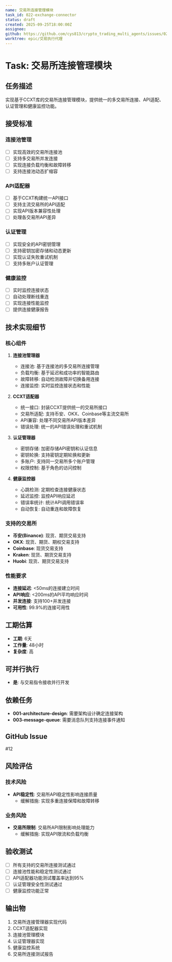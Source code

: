 ```yaml
---
name: 交易所连接管理模块
task_id: 022-exchange-connector
status: draft
created: 2025-09-25T18:00:00Z
assignee:
github: https://github.com/cys813/crypto_trading_multi_agents/issues/022
worktree: epic/交易执行代理
---
```


# Task: 交易所连接管理模块

## 任务描述
实现基于CCXT库的交易所连接管理模块，提供统一的多交易所连接、API适配、认证管理和健康监控功能。

## 接受标准

### 连接池管理
- [ ] 实现高效的交易所连接池
- [ ] 支持多交易所并发连接
- [ ] 实现连接负载均衡和故障转移
- [ ] 支持连接池动态扩缩容

### API适配器
- [ ] 基于CCXT构建统一API接口
- [ ] 支持主流交易所的API适配
- [ ] 实现API版本兼容性处理
- [ ] 处理各交易所API差异

### 认证管理
- [ ] 实现安全的API密钥管理
- [ ] 支持密钥加密存储和动态更新
- [ ] 实现认证失败重试机制
- [ ] 支持多账户认证管理

### 健康监控
- [ ] 实时监控连接状态
- [ ] 自动处理断线重连
- [ ] 实现连接性能监控
- [ ] 提供连接健康报告

## 技术实现细节

### 核心组件
1. **连接池管理器**
   - 连接池: 基于连接池的多交易所连接管理
   - 负载均衡: 基于延迟和成功率的智能路由
   - 故障转移: 自动检测故障并切换备用连接
   - 连接监控: 实时监控连接状态和性能

2. **CCXT适配器**
   - 统一接口: 封装CCXT提供统一的交易所接口
   - 交易所适配: 支持币安、OKX、Coinbase等主流交易所
   - API兼容: 处理不同交易所API版本差异
   - 错误处理: 统一的API错误处理和重试机制

3. **认证管理器**
   - 密钥存储: 加密存储API密钥和认证信息
   - 密钥轮换: 支持密钥定期轮换和更新
   - 多账户: 支持同一交易所多个账户管理
   - 权限控制: 基于角色的访问控制

4. **健康监控器**
   - 心跳检测: 定期检查连接健康状态
   - 延迟监控: 监控API响应延迟
   - 错误率统计: 统计API调用错误率
   - 自动恢复: 自动重连和故障恢复

### 支持的交易所
- **币安(Binance)**: 现货、期货交易支持
- **OKX**: 现货、期货、期权交易支持
- **Coinbase**: 现货交易支持
- **Kraken**: 现货、期货交易支持
- **Huobi**: 现货、期货交易支持

### 性能要求
- **连接延迟**: <50ms的连接建立时间
- **API响应**: <200ms的API平均响应时间
- **并发连接**: 支持100+并发连接
- **可用性**: 99.9%的连接可用性

## 工期估算
- **工期**: 6天
- **工作量**: 48小时
- **复杂度**: 高

## 可并行执行
- **是**: 与交易指令接收并行开发

## 依赖任务
- **001-architecture-design**: 需要架构设计确定连接架构
- **003-message-queue**: 需要消息队列支持连接事件通知

## GitHub Issue
#12

## 风险评估

### 技术风险
- **API稳定性**: 交易所API稳定性影响连接质量
  - 缓解措施: 实现多重连接保障和故障转移

### 业务风险
- **交易所限制**: 交易所API限制影响处理能力
  - 缓解措施: 实现API限流和负载均衡

## 验收测试
- [ ] 所有支持的交易所连接测试通过
- [ ] 连接池性能和稳定性测试通过
- [ ] API适配器功能测试覆盖率达到95%
- [ ] 认证管理安全性测试通过
- [ ] 健康监控功能正常

## 输出物
1. 交易所连接管理器实现代码
2. CCXT适配器实现
3. 连接池管理模块
4. 认证管理器实现
5. 健康监控系统
6. 交易所连接测试报告